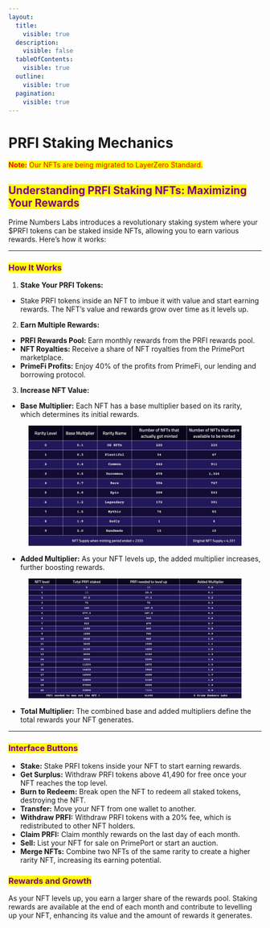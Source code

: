 ```yaml
---
layout:
  title:
    visible: true
  description:
    visible: false
  tableOfContents:
    visible: true
  outline:
    visible: true
  pagination:
    visible: true
---
```


# PRFI Staking Mechanics

<mark style="color:red;">**Note:**</mark> <mark style="color:red;"></mark><mark style="color:red;">Our NFTs are being migrated to LayerZero Standard.</mark>&#x20;

## <mark style="color:purple;">Understanding PRFI Staking NFTs: Maximizing Your Rewards</mark>

Prime Numbers Labs introduces a revolutionary staking system where your $PRFI tokens can be staked inside NFTs, allowing you to earn various rewards. Here’s how it works:

***

### <mark style="color:purple;">How It Works</mark>

1. **Stake Your PRFI Tokens:**&#x20;

* Stake PRFI tokens inside an NFT to imbue it with value and start earning rewards. The NFT’s value and rewards grow over time as it levels up.

2. **Earn Multiple Rewards:**

* **PRFI Rewards Pool:** Earn monthly rewards from the PRFI rewards pool.
* **NFT Royalties:** Receive a share of NFT royalties from the PrimePort marketplace.
* **PrimeFi Profits:** Enjoy 40% of the profits from PrimeFi, our lending and borrowing protocol.

3. **Increase NFT Value:**

* **Base Multiplier:** Each NFT has a base multiplier based on its rarity, which determines its initial rewards.

<figure><img src="../../../.gitbook/assets/PRFINFTS.jpg" alt=""><figcaption></figcaption></figure>

* **Added Multiplier:** As your NFT levels up, the added multiplier increases, further boosting rewards.

<figure><img src="../../../.gitbook/assets/PRFINFTSADDEDMULTIPLIER (1).png" alt=""><figcaption></figcaption></figure>

* **Total Multiplier:** The combined base and added multipliers define the total rewards your NFT generates.

***

### <mark style="color:purple;">Interface Buttons</mark>

* **Stake:** Stake PRFI tokens inside your NFT to start earning rewards.
* **Get Surplus:** Withdraw PRFI tokens above 41,490 for free once your NFT reaches the top level.
* **Burn to Redeem:** Break open the NFT to redeem all staked tokens, destroying the NFT.
* **Transfer:** Move your NFT from one wallet to another.
* **Withdraw PRFI:** Withdraw PRFI tokens with a 20% fee, which is redistributed to other NFT holders.
* **Claim PRFI:** Claim monthly rewards on the last day of each month.
* **Sell:** List your NFT for sale on PrimePort or start an auction.
* **Merge NFTs:** Combine two NFTs of the same rarity to create a higher rarity NFT, increasing its earning potential.

### <mark style="color:purple;">Rewards and Growth</mark>

As your NFT levels up, you earn a larger share of the rewards pool. Staking rewards are available at the end of each month and contribute to levelling up your NFT, enhancing its value and the amount of rewards it generates.
